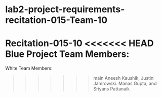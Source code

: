 # lab2-project-requirements-recitation-015-Team-10

Recitation-015-10
<<<<<<< HEAD
Blue
Project Team Members: 
=======
White
Team Members:
>>>>>>> main
Aneesh Kaushik,
Justin Jamrowski.
Manas Gupta, and
Sriyans Pattanaik


